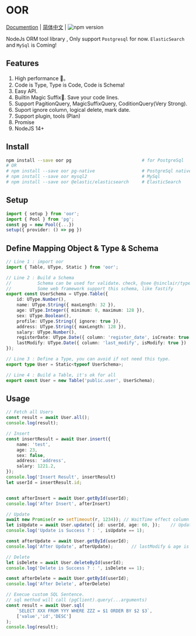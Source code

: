# OOR

[Documention](https://oor.xdnote.com/index.en/)  |  [简体中文](README_ZH.md)  | ![npm version](https://img.shields.io/npm/v/oor.svg?style=flat)

NodeJs ORM tool library , Only support `Postgresql` for now. `ElasticSearch` and `MySql` is Coming!


## Features

1. High performance 🚀。
2. Code is Type, Type is Code, Code is Schema!
3. Easy API.
4. Builtin Magic Suffix📍. Save your code lines.
5. Support PagitionQuery, MagicSuffixQuery, CoditionQuery(Very Strong).
6. Suport ignore column, logical delete, mark date.
7. Support plugin, tools (Plan)
8. Promise
9. NodeJS 14+

## Install


```bash
npm install --save oor pg                           # for PostgreSql
# OR 
# npm install --save oor pg-native                  # PostgreSql native 
# npm install --save oor mysql2                     # MySql 
# npm install --save oor @elastic/elasticsearch     # ElasticSearch 
```


## Setup

```typescript
import { setup } from 'oor';
import { Pool } from 'pg';
const pg = new Pool({...})
setup({ provider: () => pg })
```


## Define  Mapping Object & Type & Schema

```typescript
// Line 1 : import oor
import { Table, UType, Static } from 'oor';

// Line 2 : Build a Schema
//          Schema can be used for validate、check, @see @sinclair/typebox
//          Some web framework support this schema, like fastify 
export const UserSchema = UType.Table({
    id: UType.Number(),
    name: UType.String({ maxLength: 32 }),
    age: UType.Integer({ minimum: 0, maximum: 128 }),
    sex: UType.Boolean(),
    profile: UType.String({ ignore: true }),
    address: UType.String({ maxLength: 128 }),
    salary: UType.Number(),
    registerDate: UType.Date({ column: 'register_date', isCreate: true }),
    lastModify: UType.Date({ column: 'last_modify', isModify: true })
});

// Line 3 : Define a Type, you can avoid if not need this type.
export type User = Static<typeof UserSchema>;

// Line 4 : Build a Table, it's ok for all
export const User = new Table('public.user', UserSchema);
```

## Usage


```typescript
// Fetch all Users
const result = await User.all();
console.log(result);

// Insert
const insertResult = await User.insert({
    name: 'test',
    age: 23,
    sex: false,
    address: 'address',
    salary: 1221.2,
});
console.log('Insert Result', insertResult)
let userId = insertResult.id;


const afterInsert = await User.getById(userId);
console.log('After Insert', afterInsert)

// Update
await new Promise(r => setTimeout(r, 1234)); // WaitTime effect column "last_modify"
let isUpdate = await User.update({ id: userId, age: 60, });    // Update Age
console.log('Update is Success ? : ', isUpdate == 1);

const afterUpdate = await User.getById(userId);
console.log('After Update', afterUpdate);       // lastModify & age is updated

// Delete
let isDelete = await User.deleteById(userId);
console.log('Delete is Success ? : ', isDelete == 1);

const afterDelete = await User.getById(userId);
console.log('After Delete', afterDelete)

// Execue custom SQL Sentence.
// sql method will call (pgClient).query(...arguments)
const result = await User.sql(
    `SELECT XXX FROM YYY WHERE ZZZ = $1 ORDER BY $2 $3`, 
    ['value','id','DESC']
);
console.log(result);
```

